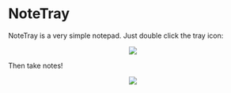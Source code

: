 NoteTray
========

NoteTray is a very simple notepad. Just double click the tray icon: 

<p align="center"><img src="https://cloudup.com/iSXP4R5b1Y6+"></p>

Then take notes! 

<p align="center"><img src="https://cloudup.com/i8N5g11EhMC+"></p>
